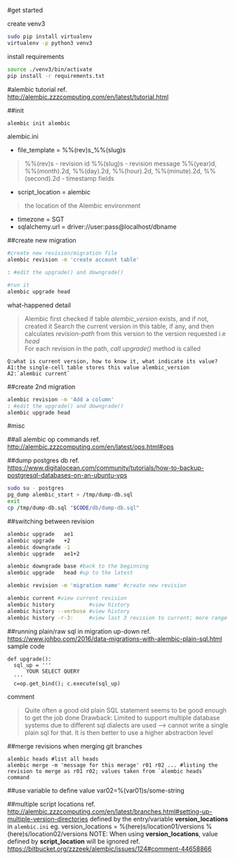 #get started

create venv3
```bash
sudo pip install virtualenv
virtualenv -p python3 venv3
```

install requirements
```bash
source ./venv3/bin/activate
pip install -r requirements.txt
```

#alembic tutorial 
ref. http://alembic.zzzcomputing.com/en/latest/tutorial.html

  ##init
  ```bash
  alembic init alembic
  ```

  alembic.ini
  - file_template = %%(rev)s_%%(slug)s
  > %%(rev)s  - revision id
    %%(slug)s - revision message
    %%(year)d, %%(month).2d, %%(day).2d, %%(hour).2d, %%(minute).2d, %%(second).2d - timestamp fields
  
  - script_location = alembic
  > the location of the Alembic environment

  - timezone = SGT
  - sqlalchemy.url = driver://user:pass@localhost/dbname

  ##create new migration
  ```bash
  #create new revision/migration file
  alembic revision -m 'create account table'
  
  : #edit the upgrade() and downgrade()
  
  #run it
  alembic upgrade head
  ```
  
  what-happened detail
  > Alembic first checked if table *alembic_version* exists, and if not, created it
    Search the current version in this table, if any, 
    and then calculates *revision-path* from this version to the version requested i.e  *head*  
    For each revision in the path, *call upgrade()* method is called
    
    Q:what is current version, how to know it, what indicate its value?
    A1:the single-cell table stores this value alembic_version
    A2:`alembic current`

  ##create 2nd migration
  ```bash
  alembic revision -m 'Add a column'
  : #edit the upgrade() and downgrade()
  alembic upgrade head 
  ```
  
    
#misc

  ##all alembic op commands
  ref. http://alembic.zzzcomputing.com/en/latest/ops.html#ops
  
  ##dump postgres db
  ref. https://www.digitalocean.com/community/tutorials/how-to-backup-postgresql-databases-on-an-ubuntu-vps
  ```bash
  sudo su - postgres
  pg_dump alembic_start > /tmp/dump-db.sql
  exit
  cp /tmp/dump-db.sql "$CODE/db/dump-db.sql"
  ```
  
  ##switching between revision
  ```bash
  alembic upgrade   ae1
  alembic upgrade   +2
  alembic downgrade -1
  alembic upgrade   ae1+2
  
  alembic downgrade base #back to the beginning
  alembic upgrade   head #up to the latest
  
  alembic revision -m 'migration name' #create new revision
  
  alembic current #view current revision
  alembic history           #view history
  alembic history --verbose #view history
  alembic history -r-3:     #view last 3 revision to current; more range syntax ref. http://alembic.zzzcomputing.com/en/latest/tutorial.html#viewing-history-ranges
  ```

  ##running plain/raw sql in migration up-down
  ref. https://www.johbo.com/2016/data-migrations-with-alembic-plain-sql.html
  sample code
  ```
  def upgrade():
    sql_up = '''
        YOUR SELECT QUERY
    '''
    c=op.get_bind(); c.execute(sql_up)
  ```
  comment
  > Quite often a good old plain SQL statement seems to be good enough to get the job done
  > Drawback: 
    Limited to support multiple database systems due to different sql dialects are used --> cannot write a single plain sql for that. 
    It is then better to use a higher abstraction level

  ##merge revisions when merging git branches
  ```
  alembic heads #list all heads
  alembic merge -m 'message for this merage' r01 r02 ... #listing the revision to merge as r01 r02; values taken from `alembic heads` command
  ```

  ##use variable to define value
  var02=%(var01)s/some-string

  ##multiple script locations
  ref. http://alembic.zzzcomputing.com/en/latest/branches.html#setting-up-multiple-version-directories
  defined by the entry/variable **version_locations** in `alembic.ini`
  eg.
  version_locations = %(here)s/location01/versions %(here)s/location02/versions
  NOTE: When using **version_locations**, value defined by **script_location** will be ignored ref. https://bitbucket.org/zzzeek/alembic/issues/124#comment-44658866



